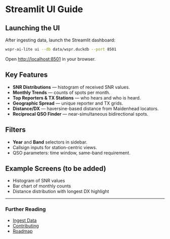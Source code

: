 # Streamlit UI Guide

## Launching the UI
After ingesting data, launch the Streamlit dashboard:

```bash
wspr-ai-lite ui --db data/wspr.duckdb --port 8501
```

Open [http://localhost:8501](http://localhost:8501) in your browser.

## Key Features
- **SNR Distributions** — histogram of received SNR values.
- **Monthly Trends** — counts of spots per month.
- **Top Reporters & TX Stations** — who hears and who is heard.
- **Geographic Spread** — unique reporter and TX grids.
- **Distance/DX** — haversine-based distance from Maidenhead locators.
- **Reciprocal QSO Finder** — near-simultaneous bidirectional spots.

## Filters
- **Year** and **Band** selectors in sidebar.
- Callsign inputs for station-centric views.
- QSO parameters: time window, same-band requirement.

## Example Screens (to be added)
- Histogram of SNR values
- Bar chart of monthly counts
- Distance distribution with longest DX highlight

---
### Further Reading
- [Ingest Data](ingest.md)
- [Contributing](CONTRIBUTING.md)
- [Roadmap](ROADMAP.md)
